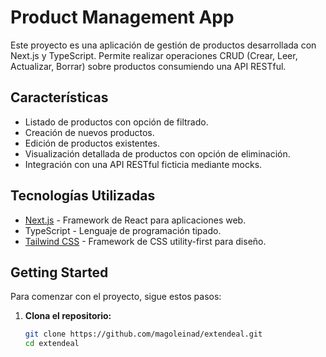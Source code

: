 # Product Management App

Este proyecto es una aplicación de gestión de productos desarrollada con Next.js y TypeScript. Permite realizar operaciones CRUD (Crear, Leer, Actualizar, Borrar) sobre productos consumiendo una API RESTful.

## Características
- Listado de productos con opción de filtrado.
- Creación de nuevos productos.
- Edición de productos existentes.
- Visualización detallada de productos con opción de eliminación.
- Integración con una API RESTful ficticia mediante mocks.

## Tecnologías Utilizadas
- [Next.js](https://nextjs.org/) - Framework de React para aplicaciones web.
- TypeScript - Lenguaje de programación tipado.
- [Tailwind CSS](https://tailwindcss.com/) - Framework de CSS utility-first para diseño.

## Getting Started

Para comenzar con el proyecto, sigue estos pasos:

1. **Clona el repositorio:**

   ```bash
   git clone https://github.com/magoleinad/extendeal.git
   cd extendeal
